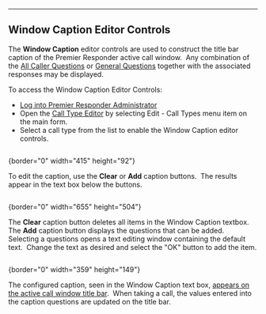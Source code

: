   ------------------------------------
  **Window Caption Editor Controls**
  ------------------------------------

The **Window Caption** editor controls are used to construct the title
bar caption of the Premier Responder active call window.  Any
combination of the [All Caller Questions](All%20Caller%20Questions.htm)
or [General Questions](General%20Questions.htm) together with the
associated responses may be displayed.

To access the Window Caption Editor Controls:

-   [Log into Premier Responder Administrator](Logging%20In.htm)
-   Open the [Call Type Editor](Available%20Call%20Types%20Editor.htm)
    by selecting Edit - Call Types menu item on the main form.
-   Select a call type from the list to enable the Window Caption editor
    controls.

<figure><img src=".gitbook/assets/Main%20Form%20Caption%20Editor_files/image001.png" alt=""><figcaption></figcaption></figure>{border="0"
width="415" height="92"}

To edit the caption, use the **Clear** or **Add** caption buttons.  The
results appear in the text box below the buttons.

<figure><img src=".gitbook/assets/Main%20Form%20Caption%20Editor_files/image002.png" alt=""><figcaption></figcaption></figure>{border="0"
width="655" height="504"}

The **Clear** caption button deletes all items in the Window Caption
textbox.  The **Add** caption button displays the questions that can be
added.  Selecting a questions opens a text editing window containing the
default text.  Change the text as desired and select the \"OK\" button
to add the item.

<figure><img src=".gitbook/assets/Main%20Form%20Caption%20Editor_files/image003.png" alt=""><figcaption></figcaption></figure>{border="0"
width="359" height="149"}

The configured caption, seen in the Window Caption text box, [appears on
the active call window title bar](General%20Questions.htm).  When taking
a call, the values entered into the caption questions are updated on the
title bar.

